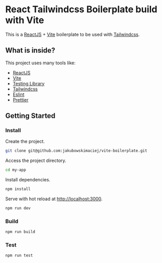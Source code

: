 # React Tailwindcss Boilerplate build with Vite

This is a [ReactJS](https://reactjs.org) + [Vite](https://vitejs.dev) boilerplate to be used with [Tailwindcss](https://tailwindcss.com).

## What is inside?

This project uses many tools like:

- [ReactJS](https://reactjs.org)
- [Vite](https://vitejs.dev)
- [Testing Library](https://testing-library.com)
- [Tailwindcss](https://tailwindcss.com)
- [Eslint](https://eslint.org)
- [Prettier](https://prettier.io)

## Getting Started

### Install

Create the project.

```bash
git clone git@github.com:jakubowskimaciej/vite-boilerplate.git
```

Access the project directory.

```bash
cd my-app
```

Install dependencies.

```bash
npm install
```

Serve with hot reload at <http://localhost:3000>.

```bash
npm run dev
```

### Build

```bash
npm run build
```

### Test

```bash
npm run test
```
